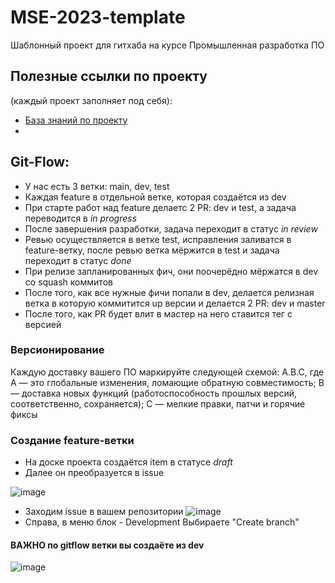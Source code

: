# MSE-2023-template
Шаблонный проект для гитхаба на курсе Промышленная разработка ПО

## Полезные ссылки по проекту 
(каждый проект заполняет под себя):
  - [База знаний по проекту](https://miro.com/app/board/uXjVPjLVYR0=/?share_link_id=618335925369)
  - 

## Git-Flow:
  - У нас есть 3 ветки: main, dev, test
  - Каждая feature в отдельной ветке, которая создаётся из dev
  - При старте работ над feature делаетс 2 PR: dev и test, а задача переводится в *in progress*
  - После завершения разработки, задача переходит в статус *in review*
  - Ревью осуществляется в ветке test, исправления заливатся в feature-ветку, после ревью ветка мёржится в test и задача переходит в статус *done*
  - При релизе запланированных фич, они поочерёдно мёржатся в dev со squash коммитов
  - После того, как все нужные фичи попали в dev, делается релизная ветка в которую коммитится up версии и делается 2 PR: dev и master
  - После того, как PR будет влит в мастер на него ставится тег с версией

### Версионирование
Каждую доставку вашего ПО маркируйте следующей схемой: A.B.C, где A — это глобальные изменения, ломающие обратную совместимость; B — доставка новых функций (работоспособность прошлых версий, соответственно, сохраняется); C — мелкие правки, патчи и горячие фиксы


### Создание feature-ветки
  - На доске проекта создаётся item в статусе *draft*
  - Далее он преобразуется в issue
  
![image](https://user-images.githubusercontent.com/29037445/221422439-d4e9d890-f8b1-4b18-95f9-eaeb7581ca58.png)
  - Заходим  issue в вашем репозитории
![image](https://user-images.githubusercontent.com/29037445/221422634-49e1cf91-b856-444d-813f-ca69838740c1.png)
  - Справа, в меню блок - Development Выбираете "Create branch"
#### ВАЖНО по gitflow ветки вы создаёте из dev
![image](https://user-images.githubusercontent.com/29037445/221422780-3e6d05ee-cbf4-427b-ae7e-a0f670d9bf4a.png)
